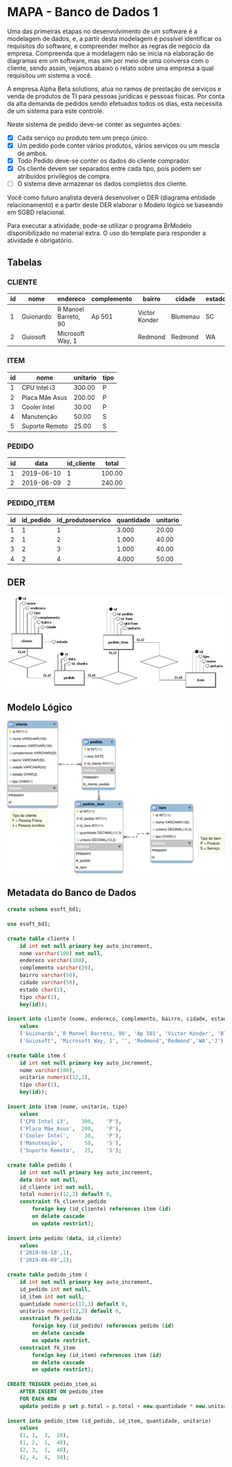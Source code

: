 # MAPA - Banco de Dados 1

Uma das primeiras etapas no desenvolvimento de um software é a modelagem de dados, e, a partir desta modelagem é possível identificar os requisitos do software, e compreender melhor as regras de negócio da empresa.
Compreenda que a modelagem não se inicia na elaboração de diagramas em um software, mas sim por meio de uma conversa com o cliente, sendo assim, vejamos abaixo o relato sobre uma empresa a qual requisitou um sistema a você.
 
A empresa Alpha Beta solutions, atua no ramos de prestação de serviços e venda de produtos de TI para pessoas jurídicas e pessoas físicas. Por conta da alta demanda de pedidos sendo efetuados todos os dias, esta necessita de um sistema para este controle.

Neste sistema de pedido deve-se conter as seguintes ações:

* [X] Cada serviço ou produto tem um preço único.
* [X] Um pedido pode conter vários produtos, vários serviços ou um mescla de ambos. 
* [X] Todo Pedido deve-se conter os dados do cliente comprador.
* [X] Os cliente devem ser separados entre cada tipo, pois podem ser atribuídos privilégios de compra.
* [ ] O sistema deve armazenar os dados completos dos cliente.

Você como futuro analista deverá desenvolver o DER (diagrama entidade relacionamento) e  a partir deste DER elaborar o Modelo lógico se baseando em SGBD relacional.

Para executar a atividade, pode-se utilizar o programa BrModelo disponibilizado no material extra. O uso do template para responder a atividade é obrigatório.

## Tabelas

### CLIENTE

|id|nome|endereco|complemento|bairro|cidade|estado|tipo|
|--|----|--------|-----------|------|------|------|----|
|1|Guionardo|R Manoel Barreto, 90|Ap 501|Victor Konder|Blumenau|SC|F|
|2|Guiosoft|Microsoft Way, 1| |Redmond|Redmond|WA|J|


### ITEM

|id|nome|unitario|tipo|
|--|----|--------|----|
|1|CPU Intel i3|300.00|P|
|2|Placa Mãe Asus|200.00|P|
|3|Cooler Intel|30.00|P|
|4|Manutenção|50.00|S|
|5|Suporte Remoto|25.00|S|

### PEDIDO

|id|data|id_cliente|total|
|--|----|----------|-----|
|1|2019-06-10|1|100.00|
|2|2019-06-09|2|240.00|

### PEDIDO_ITEM

|id|id_pedido|id_produtoservico|quantidade|unitario|
|--|---------|-----------------|----------|--------|
|1|1|1|3.000|20.00|
|2|1|2|1.000|40.00|
|3|2|3|1.000|40.00|
|4|2|4|4.000|50.00|

## DER

![DER](DER.png)

## Modelo Lógico

![Modelo Lógico](logico.svg)

## Metadata do Banco de Dados

``` SQL
create schema esoft_bd1;

use esoft_bd1;

create table cliente (
	id int not null primary key auto_increment,
    nome varchar(100) not null,
    endereco varchar(100),
    complemento varchar(20),
    bairro varchar(50),
    cidade varchar(50),
    estado char(2),
    tipo char(1),
    key(id));

insert into cliente (nome, endereco, complemento, bairro, cidade, estado, tipo) 
    values 
    ('Guionardo','R Manoel Barreto, 90', 'Ap 501', 'Victor Konder', 'Blumenau', 'SC', 'F'),
    ('Guiosoft', 'Microsoft Way, 1', '', 'Redmond','Redmond','WA','J');
    
create table item (
	id int not null primary key auto_increment,
    nome varchar(100),
    unitario numeric(12,2),
    tipo char(1),
    key(id));
    
insert into item (nome, unitario, tipo)
    values
    ('CPU Intel i3',    300,    'P'),
    ('Placa Mãe Asus',  200,    'P'),
    ('Cooler Intel',     30,    'P'),
    ('Manutenção',       50,    'S'),
    ('Suporte Remoto',   25,    'S');
    
create table pedido (
	id int not null primary key auto_increment,
    data date not null,
    id_cliente int not null,
    total numeric(12,2) default 0,
    constraint fk_cliente_pedido
		foreign key (id_cliente) references item (id)
        on delete cascade
        on update restrict);        
        
insert into pedido (data, id_cliente)
	values
	('2019-06-10',1),
    ('2019-06-09',2);
        
create table pedido_item (
	id int not null primary key auto_increment,
    id_pedido int not null,
    id_item int not null,
    quantidade numeric(12,3) default 0,
    unitario numeric(12,2) default 0,
    constraint fk_pedido
		foreign key (id_pedido) references pedido (id)
        on delete cascade
        on update restrict,
	constraint fk_item
		foreign key (id_item) references item (id)
        on delete cascade
        on update restrict);
        
CREATE TRIGGER pedido_item_ai 
    AFTER INSERT ON pedido_item
    FOR EACH ROW
    update pedido p set p.total = p.total + new.quantidade * new.unitario where id=new.id_pedido;

insert into pedido_item (id_pedido, id_item, quantidade, unitario)
	values 
    (1,	1,	3,	20),
    (1,	2,	1,	40),
    (2,	3,	1,	40),
    (2,	4,	4,	50);
```